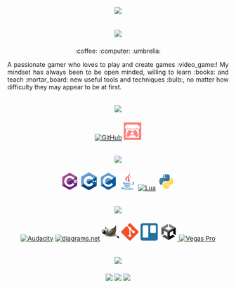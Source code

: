 <p align="center">
<img src="https://readme-typing-svg.herokuapp.com?font=Fira+Code&size=72&duration=2500&pause=5000&color=20c20e&center=true&vCenter=true&width=1000&height=150&lines=Welcome+to+my+profile!">
</p>

<!-- About me -->
<h2 align="center">
  <img src="https://readme-typing-svg.herokuapp.com?font=Fira+Code&size=24&duration=550&pause=1100&color=20c20e&center=true&vCenter=true&width=435&height=24&lines=About+me">
</h2>

<p align="center">
  :coffee: :computer: :umbrella:
</p>

<p align="justify">
  A passionate gamer who loves to play and create games :video_game:! My mindset has always been to be open minded, willing to learn :books: and teach :mortar_board: new useful tools and techniques :bulb:, no matter how difficulty they may appear to be at first.
</p>

<!-- Social Media -->
<h2 align="center">
  <img src="https://readme-typing-svg.herokuapp.com?font=Fira+Code&size=24&duration=800&pause=1600&color=20c20e&center=true&vCenter=true&width=435&height=24&lines=Social+Media">
</h2>

<p align="center">
<a href="https://github.com/Johnny-Connor"><img src="https://i.imgur.com/fR3ZWrJ.png" title="GitHub" alt="GitHub" width="40" height="40"/></a>
<a href="https://johnny-connor.itch.io/"><img src="https://raw.githubusercontent.com/itchio/itch/master/src/static/images/logos/itchio-textless-pink.svg" title="Itch.io" alt="Itch.io" width="40" height="40"/></a>
</p>

<!-- Languages -->
<h2 align="center">
  <img src="https://readme-typing-svg.herokuapp.com?font=Fira+Code&size=24&duration=500&pause=1000&color=20c20e&center=true&vCenter=true&width=435&height=24&lines=Languages">
</h2>
    
<p align="center">
<a href="https://learn.microsoft.com/en-us/dotnet/csharp"><img src="https://raw.githubusercontent.com/devicons/devicon/master/icons/csharp/csharp-original.svg" title="C#" alt="C#" width="40" height="40"/></a>
<a href="https://learn.microsoft.com/en-us/cpp"><img src="https://raw.githubusercontent.com/devicons/devicon/master/icons/cplusplus/cplusplus-original.svg" title="C++" alt="C++" width="40" height="40"/></a>
<a href="https://learn.microsoft.com/en-us/cpp"><img src="https://raw.githubusercontent.com/devicons/devicon/master/icons/c/c-original.svg" title="C" alt="C" width="40" height="40"/></a>
<a href="https://docs.oracle.com/en/java/"><img src="https://raw.githubusercontent.com/devicons/devicon/master/icons/java/java-original.svg" title="Java" alt="Java" width="40" height="40"/></a>
<a href="https://www.lua.org/docs.html"><img src="https://upload.wikimedia.org/wikipedia/commons/c/cf/Lua-Logo.svg" title="Lua" alt="Lua" width="40" height="40"/></a>
<a href="https://www.python.org/doc"><img src="https://raw.githubusercontent.com/devicons/devicon/master/icons/python/python-original.svg" title="Python" alt="Python" width="40" height="40"/></a>
</p>
    
<!-- Tools -->
<h2 align="center">
  <img src="https://readme-typing-svg.herokuapp.com?font=Fira+Code&size=24&duration=450&pause=900&color=20c20e&center=true&vCenter=true&width=435&height=24&lines=Tools">
</h2>

<p align="center">
  <a href="https://www.audacityteam.org"><img src="https://upload.wikimedia.org/wikipedia/commons/f/f6/Audacity_Logo.svg" title="Audacity" alt="Audacity" width="40" height="40"/></a>
  <a href="https://www.diagrams.net/"><img src="https://upload.wikimedia.org/wikipedia/commons/3/3e/Diagrams.net_Logo.svg" title="diagrams.net" alt="diagrams.net" width="40" height="40"/></a>
  <a href="https://www.gimp.org"><img src="https://raw.githubusercontent.com/devicons/devicon/master/icons/gimp/gimp-original.svg" title="GIMP" alt="GIMP" width="40" height="40"/></a>
  <a href="https://git-scm.com"><img src="https://raw.githubusercontent.com/devicons/devicon/master/icons/git/git-original.svg" title="Git" alt="Git" width="40" height="40"/></a>
  <a href="https://trello.com"><img src="https://raw.githubusercontent.com/devicons/devicon/master/icons/trello/trello-plain.svg" title="Trello" alt="Trello" width="40" height="40"/></a>
  <a href="https://unity.com">
    <picture title="Unity">
      <source media="(prefers-color-scheme: dark)" srcset="https://i.imgur.com/mSV0SHA.png" alt="Unity" height="40" width="40">
      <source media="(prefers-color-scheme: light)" srcset="https://raw.githubusercontent.com/devicons/devicon/master/icons/unity/unity-original.svg">
      <img src="https://raw.githubusercontent.com/devicons/devicon/master/icons/unity/unity-original.svg" alt="Unity" height="40" width="40">
    </picture>
  </a>
  <a href="https://www.vegascreativesoftware.com/us/vegas-pro"><img src="https://upload.wikimedia.org/wikipedia/commons/2/2d/Vegas_Pro_19.svg" title="Vegas Pro" alt="Vegas Pro" width="40" height="40"/></a>
</p>

<!-- Stats -->
<h2 align="center">
  <img src="https://readme-typing-svg.herokuapp.com?font=Fira+Code&size=24&duration=750&pause=1500&color=20c20e&center=true&vCenter=true&width=435&height=24&lines=Stats">
</h2>

<p align = "center">
  <img  src = "https://github-readme-stats-git-masterrstaa-rickstaa.vercel.app/api?username=Johnny-Connor&show_icons=true&count_private=true&title_color=20c20e&text_color=c9d1d9&icon_color=20c20e&border_color=20c20e&bg_color=0e1a17">
  <img  src = "https://streak-stats.demolab.com/?user=Johnny-Connor&background=0e1a17&border=20c20e&stroke=20c20e&ring=20c20e&fire=20c20e&currStreakNum=c9d1d9&sideNums=c9d1d9&currStreakLabel=20c20e&sideLabels=20c20e&dates=c9d1d9">
  <img  src = "https://github-readme-activity-graph.vercel.app/graph?username=Johnny-Connor&bg_color=0e1a17&color=c9d1d9&title_color=20c20e&line=20c20e&point=20ff0e&area_color=20c20e&area=true">
</p>
